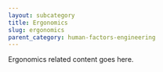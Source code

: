 ```yaml
---
layout: subcategory
title: Ergonomics
slug: ergonomics
parent_category: human-factors-engineering
---
```


Ergonomics related content goes here.
